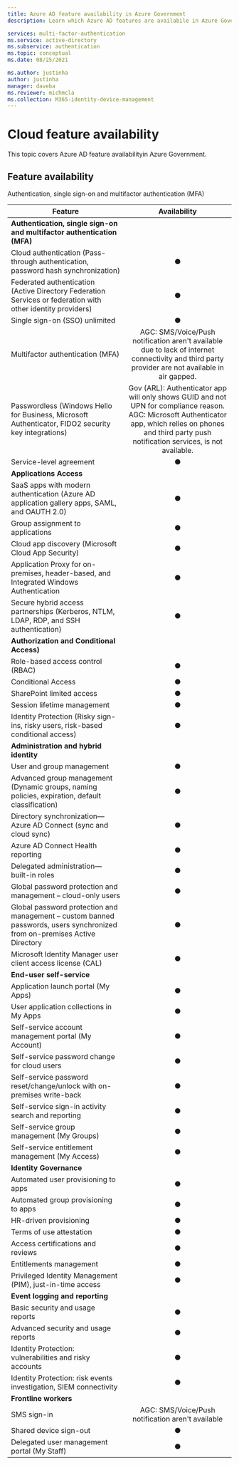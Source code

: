 ```yaml
---
title: Azure AD feature availability in Azure Government
description: Learn which Azure AD features are availabile in Azure Government. 

services: multi-factor-authentication
ms.service: active-directory
ms.subservice: authentication
ms.topic: conceptual
ms.date: 08/25/2021

ms.author: justinha
author: justinha
manager: daveba
ms.reviewer: michmcla
ms.collection: M365-identity-device-management
---
```


# Cloud feature availability

This topic covers Azure AD feature availabilityin Azure Government.

## Feature availability


Authentication, single sign-on and multifactor authentication (MFA)

| Feature | Availability |
|---------|:------------:|
| **Authentication, single sign-on and multifactor authentication (MFA)** |   | 
| Cloud authentication (Pass-through authentication, password hash synchronization) | ● |
| Federated authentication (Active Directory Federation Services or federation with other identity providers) | ● |
| Single sign-on (SSO) unlimited | ● | 
| Multifactor authentication (MFA) | AGC: SMS/Voice/Push notification aren't available due to lack of internet connectivity and third party provider are not available in air gapped. | 
| Passwordless (Windows Hello for Business, Microsoft Authenticator, FIDO2 security key integrations) | Gov (ARL): Authenticator app will only shows GUID and not UPN for compliance reason.<br>AGC: Microsoft Authenticator app, which relies on phones and third party push notification services, is not available.  | 
| Service-level agreement | ● | 
| **Applications Access** |   |
| SaaS apps with modern authentication (Azure AD application gallery apps, SAML, and OAUTH 2.0) | ● | 
| Group assignment to applications | ● | 
| Cloud app discovery (Microsoft Cloud App Security) | ● | 
| Application Proxy for on-premises, header-based, and Integrated Windows Authentication | ● | 
| Secure hybrid access partnerships (Kerberos, NTLM, LDAP, RDP, and SSH authentication) | ● | 
| **Authorization and Conditional Access)** |   |
| Role-based access control (RBAC) |    ● | 
| Conditional Access  | ● | 
| SharePoint limited access | ● | 
| Session lifetime management | ● | 
| Identity Protection (Risky sign-ins, risky users, risk-based conditional access) |  ● | 
| **Administration and hybrid identity** |   |
| User and group management | ● | 
| Advanced group management (Dynamic groups, naming policies, expiration, default classification) |  ● | 
| Directory synchronization—Azure AD Connect (sync and cloud sync) | ● | 
| Azure AD Connect Health reporting | ● | 
| Delegated administration—built-in roles  | ● | 
| Global password protection and management – cloud-only users |  ● | 
| Global password protection and management – custom banned passwords, users synchronized from on-premises Active Directory | ● | 
| Microsoft Identity Manager user client access license (CAL) |  ● | 
| **End-user self-service** |  |
| Application launch portal (My Apps) | ● | 
| User application collections in My Apps | ● |
| Self-service account management portal (My Account) | ● |
| Self-service password change for cloud users |  ● |
| Self-service password reset/change/unlock with on-premises write-back | ● |
| Self-service sign-in activity search and reporting |  ● |
| Self-service group management (My Groups) |  ● |
| Self-service entitlement management (My Access) | ● |
| **Identity Governance** |  |
| Automated user provisioning to apps |  ● |
| Automated group provisioning to apps | ● |
| HR-driven provisioning |  ● |
| Terms of use attestation | ● |
| Access certifications and reviews |  ● |
| Entitlements management |  ● |
| Privileged Identity Management (PIM), just-in-time access |  ● |
| **Event logging and reporting**|   |
| Basic security and usage reports |  ● |
| Advanced security and usage reports | ● |
| Identity Protection: vulnerabilities and risky accounts |  ● |
| Identity Protection: risk events investigation, SIEM connectivity |  ● |
| **Frontline workers** |  |
| SMS sign-in | AGC: SMS/Voice/Push notification aren't available |
| Shared device sign-out |  ● |
| Delegated user management portal (My Staff) |  ● |







